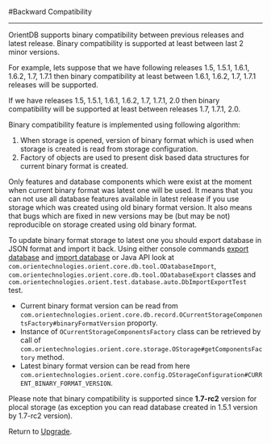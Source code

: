 #Backward Compatibility
____

OrientDB supports binary compatibility between previous releases and latest release.
Binary compatibility is supported at least between last 2 minor versions.

For example, lets suppose that we have following releases 1.5, 1.5.1, 1.6.1, 1.6.2, 1.7, 1.7.1 then binary compatibility at least between 1.6.1, 1.6.2, 1.7, 1.7.1 releases will be supported.

If we have releases 1.5, 1.5.1, 1.6.1, 1.6.2, 1.7, 1.7.1, 2.0  then binary compatibility will be supported at least between releases 1.7, 1.7.1, 2.0.

Binary compatibility feature is implemented using following algorithm:
1. When storage is opened, version of binary format which is used when storage is created is read from storage configuration.
2. Factory of objects are used to present disk based data structures for current binary format is created.

Only features and database components which were exist at the moment when current binary format was latest one will be used. It means that you can not use all database features available in latest release if you use storage which was created using old binary format version. It also means that bugs which are fixed in new versions may be (but may be not) reproducible on storage created using old binary format.

To update binary format storage to latest one you should export database in JSON format and import it back.
Using either console commands [export database](Console-Command-Export.md) and [import database](Console-Command-Import.md) or Java API look at `com.orientechnologies.orient.core.db.tool.ODatabaseImport`, `com.orientechnologies.orient.core.db.tool.ODatabaseExport` classes and `com.orientechnologies.orient.test.database.auto.DbImportExportTest` test.

+ Current binary format version can be read from `com.orientechnologies.orient.core.db.record.OCurrentStorageComponentsFactory#binaryFormatVersion` proporty.
+ Instance of `OCurrentStorageComponentsFactory` class can be retrieved by call of `com.orientechnologies.orient.core.storage.OStorage#getComponentsFactory` method. 
+ Latest binary format version can be read from here `com.orientechnologies.orient.core.config.OStorageConfiguration#CURRENT_BINARY_FORMAT_VERSION`.

Please note that binary compatibility is supported since __1.7-rc2__ version for plocal storage (as exception you can read database created in 1.5.1 version by 1.7-rc2 version).

Return to [Upgrade](Upgrade.md).
